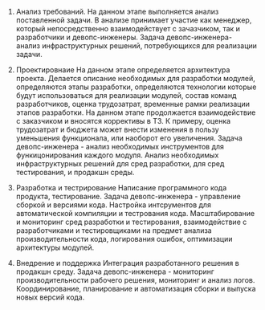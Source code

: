 1. Анализ требований.
На данном этапе выполняется анализ поставленной задачи. В анализе принимает участие как менеджер, который непосредственно взаимодействует с зачазчиком, так и разработчики и девопс-инженеры.
Задача девопс-инженера- анализ инфраструктурных решений, потребующихся для реализации задачи.

2. Проектировнаие
На данном этапе определяется архитектура проекта. Делается описание необходимых для разработки модулей, определяются этапы разработки, определяются технологии которые будут использоваться для реализации модулей, состав команд разработчиков, оценка трудозатрат, временные рамки реализации этапов разработки. На данном этапе продолжается взаимодействие с заказчиком и вносятся коррективы в ТЗ. К примеру, оценка трудозатрат и бюджета может внести изменения в пользу уменьшения функционала, или наоборот его увеличения.
Задача девопс-инженера - анализ необходимых инструментов для функицонирования каждого модуля. Анализ необходимых инфраструктурных решений для сред разработки, для сред тестирования, и продакшн среды.

3. Разработка и тестрирование
Написание программного кода продукта, тестирование.
Задача девопс-инженера - управление сборкой и версиями кода. Настройка интсрументов для автоматической компиляции и тестрования кода.
Масштабирование и мониторинг сред разработки и тестирования, взаимодействие с разработчиками и тестировщиками на предмет анализа производительности кода, логирования ошибок, оптимизации архитектуры модулей.	


4. Внедрение и поддержка
Интеграция разработанного решения в продакшн среду.
Задача девопс-инженера - мониторинг производительности рабочего решения, мониторинг и анализ логов. Координирование, планирование и автоматизация сборки и выпуска новых версий кода.
